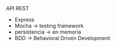 API REST
- Express
- Mocha -> testing framework
- persistencia -> en memoria
- BDD -> Behavioral Driven Development